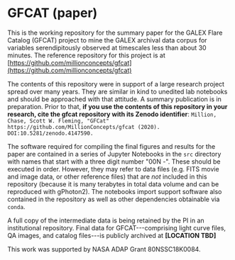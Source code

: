 # GFCAT (paper)

This is the working repository for the summary paper for the GALEX Flare Catalog (GFCAT) project to mine the GALEX archival data corpus for variables serendipitously observed at timescales less than about 30 minutes. The reference repository for this project is at [https://github.com/millionconcepts/gfcat](https://github.com/millionconcepts/gfcat)

The contents of this repository were in support of a large research project spread over many years. They are similar in kind to unedited lab notebooks and should be approached with that attitude. A summary publication is in preparation. Prior to that, **if you use the contents of this repository in your research, cite the gfcat repository with its Zenodo identifier**: `Million, Chase, Scott W. Fleming, "GFCat" https://github.com/MillionConcepts/gfcat (2020). DOI:10.5281/zenodo.4147590.`

The software required for compiling the final figures and results for the paper are contained in a series of Jupyter Notebooks in the `src` directory with names that start with a three digit number "00N -". These should be executed in order. However, they may refer to data files (e.g. FITS movie and image data, or other reference files) that are _not_ included in this repository (because it is many terabytes in total data volume and can be reproduced with gPhoton2). The notebooks import support software also contained in the repository as well as other dependencies obtainable via `conda`.

A full copy of the intermediate data is being retained by the PI in an institutional repository. Final data for GFCAT---comprising light curve files, QA images, and catalog files---is publicly archived at **[LOCATION TBD]**

This work was supported by NASA ADAP Grant 80NSSC18K0084.
